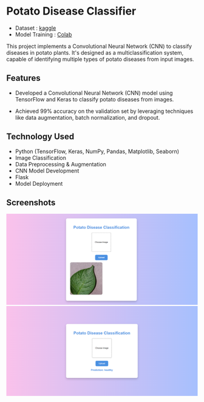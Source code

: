 
# Potato Disease Classifier


- Dataset : [kaggle](https://www.kaggle.com/datasets/arjuntejaswi/plant-village)
- Model Training : [Colab](https://colab.research.google.com/drive/1hOjAISS6SEvOgx4I5AIeN63FckX9E-Rj#scrollTo=shwBxxCNUmME)

This project implements a Convolutional Neural Network (CNN) to classify diseases in potato plants. It's designed as a multiclassification system, capable of identifying multiple types of potato diseases from input images.

## Features

- Developed a Convolutional Neural Network (CNN) model using TensorFlow and Keras to classify potato diseases from images.

- Achieved 99% accuracy on the validation set by leveraging techniques like data augmentation, batch normalization, and dropout.

## Technology Used
* Python (TensorFlow, Keras, NumPy, Pandas, Matplotlib, Seaborn)
* Image Classification
* Data Preprocessing & Augmentation
* CNN Model Development
* Flask
* Model Deployment

## Screenshots
![1.1](Screenshots/1.png)
![1.2](Screenshots/2.png)
